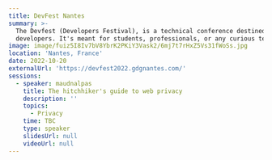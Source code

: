 ```yaml
---
title: DevFest Nantes
summary: >-
  The Devfest (Developers Festival), is a technical conference destined to
  developers. It's meant for students, professionals, or any curious techie.
image: image/fuiz5I8Iv7bV8YbrK2PKiY3Vask2/6mj7t7rHxZ5Vs31fWoSs.jpg
location: 'Nantes, France'
date: 2022-10-20
externalUrl: 'https://devfest2022.gdgnantes.com/'
sessions:
  - speaker: maudnalpas
    title: The hitchhiker's guide to web privacy
    description: ''
    topics:
      - Privacy
    time: TBC
    type: speaker
    slidesUrl: null
    videoUrl: null
---
```

